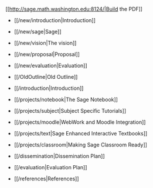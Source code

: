 [[http://sage.math.washington.edu:8124/|Build the PDF]]


 * [[/new/introduction|Introduction]]
 * [[/new/sage|Sage]]
 * [[/new/vision|The vision]]
 * [[/new/proposal|Proposal]]
 * [[/new/evaluation|Evaluation]]
 * [[/OldOutline|Old Outline]]
 * [[/introduction|Introduction]]
 * [[/projects/notebook|The Sage Notebook]]
 * [[/projects/subject|Subject Specific Tutorials]]
 * [[/projects/moodle|WebWork and Moodle Integration]]
 * [[/projects/text|Sage Enhanced Interactive Textbooks]]
 * [[/projects/classroom|Making Sage Classroom Ready]]
 * [[/dissemination|Dissemination Plan]]
 * [[/evaluation|Evaluation Plan]]

 * [[/references|References]]
